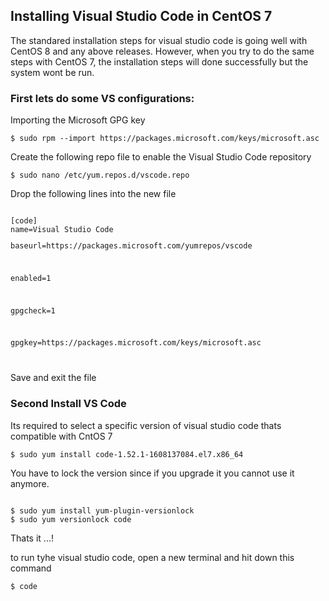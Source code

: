 ## Installing Visual Studio Code in CentOS 7

The standared installation steps for visual studio code is going well with CentOS 8 and any above releases. However, when you try to do the same steps with CentOS 7, the installation steps will done successfully but the system wont be run. 

### First lets do some VS configurations:

Importing the Microsoft GPG key
<pre><code>$ sudo rpm --import https://packages.microsoft.com/keys/microsoft.asc</code></pre>

Create the following repo file to enable the Visual Studio Code repository
<pre><code>$ sudo nano /etc/yum.repos.d/vscode.repo</code></pre>

Drop the following lines into the new file
<pre><code>
[code]
name=Visual Studio Code
<p>baseurl=https://packages.microsoft.com/yumrepos/vscode</p>
<p>enabled=1</p>
<p>gpgcheck=1</p>
<p>gpgkey=https://packages.microsoft.com/keys/microsoft.asc</p>
</code></pre>
Save and exit the file

### Second Install VS Code
Its required to select a specific version of visual studio code thats compatible with CntOS 7 
<pre><code>$ sudo yum install code-1.52.1-1608137084.el7.x86_64 </code></pre>

You have to lock the version since if you upgrade it you cannot use it anymore.
<pre><code>
$ sudo yum install yum-plugin-versionlock
$ sudo yum versionlock code
</code></pre>

<p>Thats it ...!</p>
to run tyhe visual studio code, open a new terminal and hit down this command
<pre><code>$ code </code></pre>

